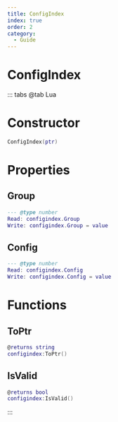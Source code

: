 ```yaml
---
title: ConfigIndex
index: true
order: 2
category:
  - Guide
---
```


# ConfigIndex

::: tabs
@tab Lua
# Constructor
```lua
ConfigIndex(ptr)
```
# Properties
## Group 
```lua
--- @type number
Read: configindex.Group
Write: configindex.Group = value
```
## Config 
```lua
--- @type number
Read: configindex.Config
Write: configindex.Config = value
```
# Functions
## ToPtr
```lua
@returns string
configindex:ToPtr()
```
## IsValid
```lua
@returns bool
configindex:IsValid()
```

:::